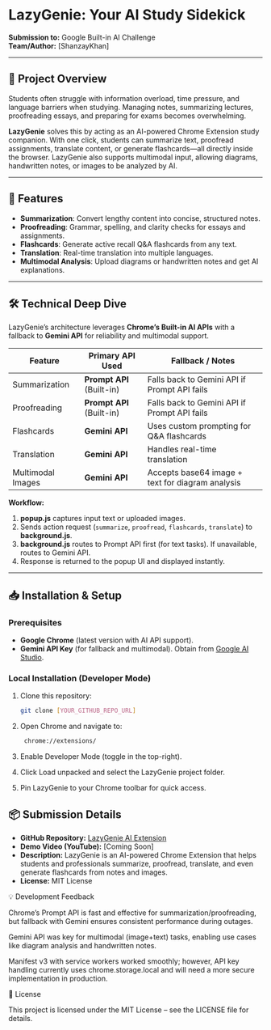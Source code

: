 # LazyGenie: Your AI Study Sidekick  

**Submission to:** Google Built-in AI Challenge  
**Team/Author:** [ShanzayKhan]  

---

## 📖 Project Overview  

Students often struggle with information overload, time pressure, and language barriers when studying. Managing notes, summarizing lectures, proofreading essays, and preparing for exams becomes overwhelming.  

**LazyGenie** solves this by acting as an AI-powered Chrome Extension study companion. With one click, students can summarize text, proofread assignments, translate content, or generate flashcards—all directly inside the browser. LazyGenie also supports multimodal input, allowing diagrams, handwritten notes, or images to be analyzed by AI.  

---

## 🚀 Features  

- **Summarization**: Convert lengthy content into concise, structured notes.  
- **Proofreading**: Grammar, spelling, and clarity checks for essays and assignments.  
- **Flashcards**: Generate active recall Q&A flashcards from any text.  
- **Translation**: Real-time translation into multiple languages.  
- **Multimodal Analysis**: Upload diagrams or handwritten notes and get AI explanations.  

---

## 🛠️ Technical Deep Dive  

LazyGenie’s architecture leverages **Chrome’s Built-in AI APIs** with a fallback to **Gemini API** for reliability and multimodal support.  

| Feature            | Primary API Used          | Fallback / Notes |
|--------------------|---------------------------|------------------|
| Summarization      | **Prompt API** (Built-in) | Falls back to Gemini API if Prompt API fails |
| Proofreading       | **Prompt API** (Built-in) | Falls back to Gemini API if Prompt API fails |
| Flashcards         | **Gemini API**            | Uses custom prompting for Q&A flashcards |
| Translation        | **Gemini API**            | Handles real-time translation |
| Multimodal Images  | **Gemini API**            | Accepts base64 image + text for diagram analysis |

**Workflow:**  
1. **popup.js** captures input text or uploaded images.  
2. Sends action request (`summarize`, `proofread`, `flashcards`, `translate`) to **background.js**.  
3. **background.js** routes to Prompt API first (for text tasks). If unavailable, routes to Gemini API.  
4. Response is returned to the popup UI and displayed instantly.  

---

## 📥 Installation & Setup  

### Prerequisites  
- **Google Chrome** (latest version with AI API support).  
- **Gemini API Key** (for fallback and multimodal). Obtain from [Google AI Studio](https://aistudio.google.com).  

### Local Installation (Developer Mode)  
1. Clone this repository:  
   ```bash
   git clone [YOUR_GITHUB_REPO_URL]
   
2. Open Chrome and navigate to:
   ```bash
    chrome://extensions/
   
4. Enable Developer Mode (toggle in the top-right).

5. Click Load unpacked and select the LazyGenie project folder.

6. Pin LazyGenie to your Chrome toolbar for quick access.

## 📦 Submission Details  

- **GitHub Repository:** [LazyGenie AI Extension](https://github.com/Shanekhan/lazygenie-ai-extension/tree/main)  
- **Demo Video (YouTube):** [Coming Soon]  
- **Description:** LazyGenie is an AI-powered Chrome Extension that helps students and professionals summarize, proofread, translate, and even generate flashcards from notes and images.  
- **License:** MIT License  


💡 Development Feedback

Chrome’s Prompt API is fast and effective for summarization/proofreading, but fallback with Gemini ensures consistent performance during outages.

Gemini API was key for multimodal (image+text) tasks, enabling use cases like diagram analysis and handwritten notes.

Manifest v3 with service workers worked smoothly; however, API key handling currently uses chrome.storage.local and will need a more secure implementation in production.

📜 License

This project is licensed under the MIT License – see the LICENSE file for details.

